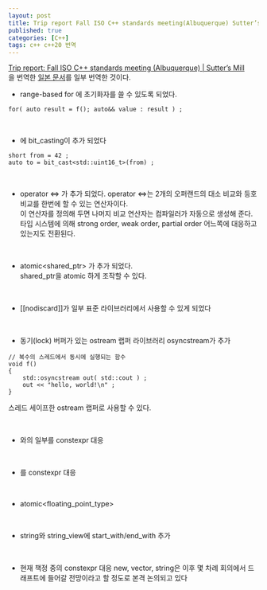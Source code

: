 ```yaml
---
layout: post
title: Trip report Fall ISO C++ standards meeting(Albuquerque) Sutter’s Mill
published: true
categories: [C++]
tags: c++ c++20 번역
---
```

[Trip report: Fall ISO C++ standards meeting (Albuquerque) | Sutter’s Mill](https://herbsutter.com/2017/11/11/trip-report-fall-iso-c-standards-meeting-albuquerque/)  
을 번역한 [일본 문서](https://cpplover.blogspot.kr/2017/11/c.html)를 일부 번역한 것이다.   
  
  
- range-based for 에 초기화자를 쓸 수 있도록 되었다.  
```
for( auto result = f(); auto&& value : result ) ;
``` 
  
<br>  
    
- <bit>에 bit_casting이 추가 되었다
```
short from = 42 ;
auto to = bit_cast<std::uint16_t>(from) ;
```
  
<br>  
      
- operator <=> 가 추가 되었다.
operator <=>는 2개의 오퍼랜드의 대소 비교와 등호 비교를 한번에 할 수 있는 연산자이다.  
이 연산자를 정의해 두면 나머지 비교 연산자는 컴파일러가 자동으로 생성해 준다.  
타입 시스템에 의해 strong order, weak order, partial order 어느쪽에 대응하고 있는지도 전환된다.  
  
<br>  
      
- atomic<shared_ptr<T>> 가 추가 되었다.  
shared_ptr을 atomic 하게 조작할 수 있다.  
  
<br>  
      
- [[nodiscard]]가 일부 표준 라이브러리에서 사용할 수 있게 되었다
  
<br>  
      
- 동기(lock) 버퍼가 있는 ostream 랩퍼 라이브러리 osyncstream가 추가  
```
// 복수의 스레드에서 동시에 실행되는 함수
void f()
{
    std::osyncstream out( std::cout ) ;
    out << "hello, world!\n" ; 
}
```  
스레드 세이프한 ostream 랩퍼로 사용할 수 있다.  
  
<br>  
      
- <alogorithm>와<utility>의 일부를 constexpr 대응
  
<br>  
      
- <comlex>를 constexpr 대응
  
<br>  
      
- atomic<floating_point_type>
  
<br>  
      
- string와 string_view에 start_with/end_with 추가
  
<br>  
      
- 현재 책정 중의 constexpr 대응 new, vector, string은 이후 몇 차례 회의에서 드래프트에 들어갈 전망이라고 할 정도로 본격 논의되고 있다   
  